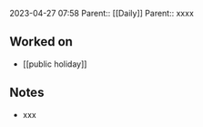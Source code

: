 2023-04-27 07:58
Parent:: [[Daily]] 
Parent:: xxxx





## Worked on

- [[public holiday]]

## Notes

- xxx





